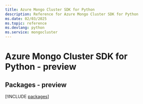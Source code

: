 ```yaml
---
title: Azure Mongo Cluster SDK for Python
description: Reference for Azure Mongo Cluster SDK for Python
ms.date: 02/03/2025
ms.topic: reference
ms.devlang: python
ms.service: mongocluster
---
```

# Azure Mongo Cluster SDK for Python - preview
## Packages - preview
[!INCLUDE [packages](mongo-cluster-index.md)]